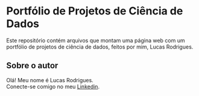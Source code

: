# Portfólio de Projetos de Ciência de Dados

Este repositório contém arquivos que montam uma página web com um portfólio de projetos de ciência de dados, feitos por mim, Lucas Rodrigues.


## Sobre o autor
Olá! Meu nome é Lucas Rodrigues.<br/>
Conecte-se comigo no meu [Linkedin](https://www.linkedin.com/in/lucasrodrigues3/).
